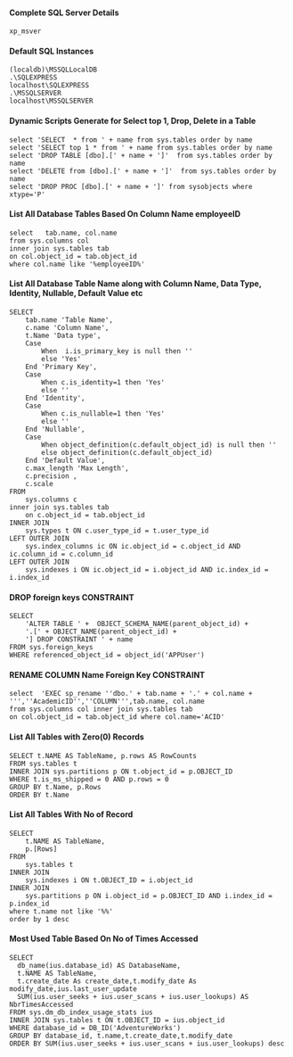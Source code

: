 #### Complete SQL Server Details
```
xp_msver
```

#### Default SQL Instances
```
(localdb)\MSSQLLocalDB
.\SQLEXPRESS
localhost\SQLEXPRESS
.\MSSQLSERVER
localhost\MSSQLSERVER
```

#### Dynamic Scripts Generate for Select top 1, Drop, Delete in a Table
```
select 'SELECT  * from ' + name from sys.tables order by name
select 'SELECT top 1 * from ' + name from sys.tables order by name
select 'DROP TABLE [dbo].[' + name + ']'  from sys.tables order by name
select 'DELETE from [dbo].[' + name + ']'  from sys.tables order by name
select 'DROP PROC [dbo].[' + name + ']' from sysobjects where xtype='P'
```

#### List All Database Tables Based On Column Name employeeID
```
select   tab.name, col.name
from sys.columns col
inner join sys.tables tab
on col.object_id = tab.object_id
where col.name like '%employeeID%'
```

#### List All Database Table Name along with Column Name, Data Type, Identity, Nullable, Default Value etc
```
SELECT 
	tab.name 'Table Name',
    c.name 'Column Name',
    t.Name 'Data type',
	Case 
		When  i.is_primary_key is null then ''
		else 'Yes'
	End 'Primary Key',
	Case
		When c.is_identity=1 then 'Yes'
		else ''
	End 'Identity',
	Case
		When c.is_nullable=1 then 'Yes'
		else ''
	End 'Nullable',
	Case
		When object_definition(c.default_object_id) is null then ''
		else object_definition(c.default_object_id)
	End 'Default Value',
    c.max_length 'Max Length',
    c.precision ,
    c.scale 
FROM    
    sys.columns c
inner join sys.tables tab
	on c.object_id = tab.object_id
INNER JOIN 
    sys.types t ON c.user_type_id = t.user_type_id
LEFT OUTER JOIN 
    sys.index_columns ic ON ic.object_id = c.object_id AND ic.column_id = c.column_id
LEFT OUTER JOIN 
    sys.indexes i ON ic.object_id = i.object_id AND ic.index_id = i.index_id
```

#### DROP foreign keys CONSTRAINT
```
SELECT 
    'ALTER TABLE ' +  OBJECT_SCHEMA_NAME(parent_object_id) +
    '.[' + OBJECT_NAME(parent_object_id) + 
    '] DROP CONSTRAINT ' + name
FROM sys.foreign_keys
WHERE referenced_object_id = object_id('APPUser')
```

#### RENAME COLUMN Name Foreign Key CONSTRAINT
```
select  'EXEC sp_rename ''dbo.' + tab.name + '.' + col.name + ''',''AcademicID'',''COLUMN''',tab.name, col.name
from sys.columns col inner join sys.tables tab
on col.object_id = tab.object_id where col.name='ACID'
```

#### List All Tables with Zero(0) Records
```
SELECT t.NAME AS TableName, p.rows AS RowCounts
FROM sys.tables t
INNER JOIN sys.partitions p ON t.object_id = p.OBJECT_ID 
WHERE t.is_ms_shipped = 0 AND p.rows = 0
GROUP BY t.Name, p.Rows
ORDER BY t.Name
```

#### List All Tables With No of Record
```
SELECT 
    t.NAME AS TableName,
    p.[Rows]
FROM 
    sys.tables t
INNER JOIN      
    sys.indexes i ON t.OBJECT_ID = i.object_id
INNER JOIN 
    sys.partitions p ON i.object_id = p.OBJECT_ID AND i.index_id = p.index_id
where t.name not like '%%'
order by 1 desc
```

#### Most Used Table Based On No of Times Accessed
```
SELECT 
  db_name(ius.database_id) AS DatabaseName,
  t.NAME AS TableName,
  t.create_date As create_date,t.modify_date As modify_date,ius.last_user_update
  SUM(ius.user_seeks + ius.user_scans + ius.user_lookups) AS NbrTimesAccessed
FROM sys.dm_db_index_usage_stats ius
INNER JOIN sys.tables t ON t.OBJECT_ID = ius.object_id
WHERE database_id = DB_ID('AdventureWorks')
GROUP BY database_id, t.name,t.create_date,t.modify_date
ORDER BY SUM(ius.user_seeks + ius.user_scans + ius.user_lookups) desc
```

